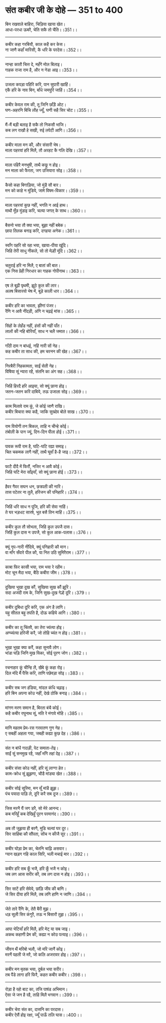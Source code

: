 # **संत कबीर जी के दोहे — 351 to 400**

बिन रखवाले बाहिरा, चिड़िया खाया खेत।\
आधा-परधा ऊबरै, चेति सकै तो चैति।।351।।

---

कबीर कहा गरबियौ, काल कहै कर केस।\
ना जाणै कहाँ मारिसी, कै धरि के परदेस।।352।।

---

नान्हा कातौ चित्त दे, महँगे मोल बिलाइ।\
गाहक राजा राम है, और न नेडा आइ।।353।।

---

उजला कपड़ा पहिरि करि, पान सुपारी खाहिं।\
एकै हरि के नाव बिन, बाँधे जमपुरि जाहिं।।354।।

---

कबीर केवल राम की, तू जिनि छाँड़ै ओट।\
घण-अहरनि बिचि लौह ज्यूँ, घणी सहै सिर चोट।।355।।

---

मैं-मैं बड़ी बलाइ है सकै तो निकसौ भाजि।\
कब लग राखौ हे सखी, रुई लपेटी आगि।।356।।

---

कबीर माला मन की, और संसारी भेष।\
माला पहरयां हरि मिलै, तौ अरहट कै गलि देखि।।357।।

---

माला पहिरै मनभुषी, ताथै कछू न होइ।\
मन माला को फैरता, जग उजियारा सोइ।।358।।

---

कैसो कहा बिगाड़िया, जो मुंडै सौ बार।\
मन को काहे न मूंडिये, जामे विषम-विकार।।359।।

---

माला पहरयां कुछ नहीं, भगति न आई हाथ।\
माथौ मूँछ मुंडाइ करि, चल्या जगत् के साथ।।360।।

---

बैसनो भया तौ क्या भया, बूझा नहीं बबेक।\
छापा तिलक बनाइ करि, दगहया अनेक।।361।।

---

स्वाँग पहरि सो रहा भया, खाया-पीया खूंदि।\
जिहि तेरी साधु नीकले, सो तो मेल्ही मूंदि।।362।।

---

चतुराई हरि ना मिलै, ए बातां की बात।\
एक निस प्रेही निरधार का गाहक गोपीनाथ।।363।।

---

एष ले बूढ़ी पृथमी, झूठे कुल की लार।\
अलष बिसारयो भेष में, बूड़े काली धार।।364।।

---

कबीर हरि का भावता, झीणां पंजर।\
रैणि न आवै नींदड़ी, अंगि न चढ़ई मांस।।365।।

---

सिंहों के लेहँड नहीं, हंसों की नहीं पाँत।\
लालों की नहि बोरियाँ, साध न चलै जमात।।366।।

---

गाँठी दाम न बांधई, नहिं नारी सों नेह।\
कह कबीर ता साध की, हम चरनन की खेह।।367।।

---

निरबैरी निहकामता, साईं सेती नेह।\
विषिया सूं न्यारा रहै, संतनि का अंग सह।।368।।

---

जिहिं हिरदै हरि आइया, सो क्यूं छाना होइ।\
जतन-जतन करि दाबिये, तऊ उजाला सोइ।।369।।

---

काम मिलावे राम कूं, जे कोई जाणै राखि।\
कबीर बिचारा क्या कहै, जाकि सुख्देव बोले साख।।370।।

---

राम वियोगी तन बिकल, ताहि न चीन्हे कोई।\
तंबोली के पान ज्यूं, दिन-दिन पीला होई।।371।।

---

पावक रूपी राम है, घटि-घटि रह्या समाइ।\
चित चकमक लागै नहीं, ताथै घूवाँ है-है जाइ।।372।।

---

फाटै दीदै में फिरौं, नजिर न आवै कोई।\
जिहि घटि मेरा साँइयाँ, सो क्यूं छाना होई।।373।।

---

हैवर गैवर सघन धन, छत्रपती की नारि।\
तास पटेतर ना तुलै, हरिजन की पनिहारि।।374।।

---

जिहिं धरि साध न पूजि, हरि की सेवा नाहिं।\
ते घर भड़धट सारषे, भूत बसै तिन माहिं।।375।।

---

कबीर कुल तौ सोभला, जिहि कुल उपजै दास।\
जिहिं कुल दास न उपजै, सो कुल आक-पलास।।376।।

---

क्यूं नृप-नारी नींदिये, क्यूं पनिहारी कौ मान।\
वा माँग सँवारे पील कौ, या नित उठि सुमिरैराम।।377।।

---

काबा फिर कासी भया, राम भया रे रहीम।\
मोट चून मैदा भया, बैठि कबीरा जीम।।378।।

---

दुखिया भूखा दुख कौं, सुखिया सुख कौं झूरि।\
सदा अजंदी राम के, जिनि सुख-दुख गेल्हे दूरि।।379।।

---

कबीर दुबिधा दूरि करि, एक अंग है लागि।\
यहु सीतल बहु तपति है, दोऊ कहिये आगि।।380।।

---

कबीर का तू चिंतवै, का तेरा च्यंत्या होइ।\
अण्च्यंत्या हरिजी करै, जो तोहि च्यंत न होइ।।381।।

---

भूखा भूखा क्या करैं, कहा सुनावै लोग।\
भांडा घड़ि जिनि मुख यिका, सोई पूरण जोग।।382।।

---

रचनाहार कूं चीन्हि लै, खैबे कूं कहा रोइ।\
दिल मंदि मैं पैसि करि, ताणि पछेवड़ा सोइ।।383।।

---

कबीर सब जग हंडिया, मांदल कंधि चढ़ाइ।\
हरि बिन अपना कोउ नहीं, देखे ठोकि बनाइ।।384।।

---

मांगण मरण समान है, बिरता बंचै कोई।\
कहै कबीर रघुनाथ सूं, मति रे मंगावे मोहि।।385।।

---

मानि महतम प्रेम-रस गरवातण गुण नेह।\
ए सबहीं अहला गया, जबही कह्या कुछ देह।।386।।

---

संत न बांधै गाठड़ी, पेट समाता-तेइ।\
साईं सूं सनमुख रहै, जहाँ माँगे तहां देइ।।387।।

---

कबीर संसा कोउ नहीं, हरि सूं लाग्गा हेत।\
काम-क्रोध सूं झूझणा, चौडै मांड्या खेत।।388।।

---

कबीर सोई सूरिमा, मन सूँ मांडै झूझ।\
पंच पयादा पाड़ि ले, दूरि करै सब दूज।।389।।

---

जिस मरनै यैं जग डरै, सो मेरे आनन्द।\
कब मरिहूँ कब देखिहूँ पूरन परमानंद।।390।।

---

अब तौ जूझया ही बरगै, मुडि चल्यां घर दूर।\
सिर साहिबा कौ सौंपता, सोंच न कीजै सूर।।391।।

---

कबीर घोड़ा प्रेम का, चेतनि चाढ़ि असवार।\
ग्यान खड़ग गहि काल सिरि, भली मचाई मार।।392।।

---

कबीर हरि सब कूँ भजै, हरि कूँ भजै न कोइ।\
जब लग आस सरीर की, तब लग दास न होइ।।393।।

---

सिर साटें हरि सेवेये, छांड़ि जीव की बाणि।\
जे सिर दीया हरि मिलै, तब लगि हाणि न जाणि।।394।।

---

जेते तारे रैणि के, तेतै बैरी मुझ।\
धड़ सूली सिर कंगुरै, तऊ न बिसारौ तुझ।।395।।

---

आपा भेटियाँ हरि मिलै, हरि मेट् या सब जाइ।\
अकथ कहाणी प्रेम की, कह्या न कोउ पत्याइ।।396।।

---

जीवन थैं मरिबो भलौ, जो मरि जानैं कोइ।\
मरनैं पहली जे मरै, जो कलि अजरावर होइ।।397।।

---

कबीर मन मृतक भया, दुर्बल भया सरीर।\
तब पैंडे लागा हरि फिरै, कहत कबीर कबीर।।398।।

---

रोड़ा है रहो बाट का, तजि पाषंड अभिमान।\
ऐसा जे जन है रहै, ताहि मिलै भगवान।।399।।

---

कबीर चेरा संत का, दासनि का परदास।\
कबीर ऐसैं होइ रक्षा, ज्यूँ पाऊँ तलि घास।।400।।